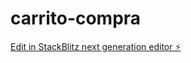 # carrito-compra

[Edit in StackBlitz next generation editor ⚡️](https://stackblitz.com/~/github.com/paulalujan01/carrito-compra)